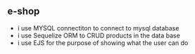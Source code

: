 ## e-shop
- i use MYSQL connectiton to connect to mysql database 
- i use Sequelize ORM to CRUD products in the data base
- i use EJS for the purpose of showing what the user can do 

